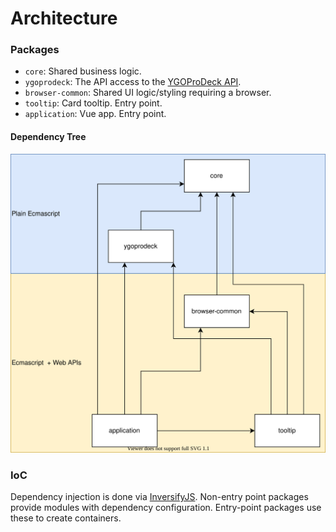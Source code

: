 # Architecture

### Packages

- `core`: Shared business logic.
- `ygoprodeck`: The API access to the [YGOProDeck API](https://db.ygoprodeck.com/api-guide/).
- `browser-common`: Shared UI logic/styling requiring a browser.
- `tooltip`: Card tooltip. Entry point.
- `application`: Vue app. Entry point.

#### Dependency Tree

![Dependency Tree!](./architecture.svg)

### IoC

Dependency injection is done via [InversifyJS](https://github.com/inversify/InversifyJS). Non-entry
point packages provide modules with dependency configuration. Entry-point packages use these to
create containers.
